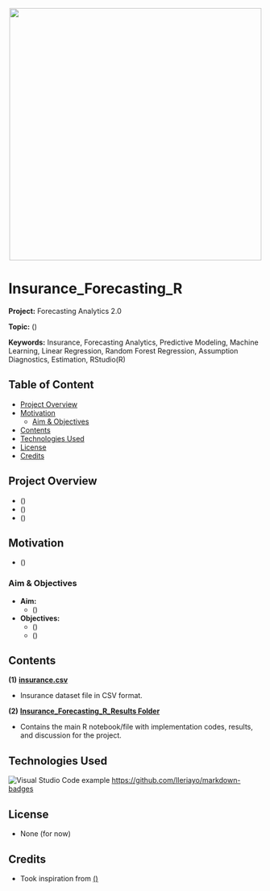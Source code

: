 
<p align="center">
    <img width="500" src="https://shorturl.at/glBO8">
</p>

# Insurance_Forecasting_R

**Project:** Forecasting Analytics 2.0

**Topic:** ()

**Keywords:** Insurance, Forecasting Analytics, Predictive Modeling, Machine Learning, Linear Regression, Random Forest Regression, Assumption Diagnostics, Estimation, RStudio(R)



## Table of Content
- [Project Overview](#Project-Overview)
- [Motivation](#Motivation)
	- [Aim & Objectives](#Aim--Objectives)
- [Contents](#Contents)
- [Technologies Used](#Technologies-Used)
- [License](#License)
- [Credits](#Credits)



## Project Overview
- ()
- ()
- ()



## Motivation
- ()



### Aim & Objectives
- **Aim:** 
	- ()
- **Objectives:** 
  	- ()
	- ()



## Contents
**(1)** [**insurance.csv**](https://github.com/jarrodtky/Insurance_Forecasting_R/blob/b8d8c6eee9ba4e268996872a4b44941ae46ea135/insurance.csv)
- Insurance dataset file in CSV format.

**(2)** [**Insurance_Forecasting_R_Results Folder**](https://github.com/jarrodtky/Insurance_Forecasting_R/tree/b8d8c6eee9ba4e268996872a4b44941ae46ea135/Insurance_Forecasting_R_Results) 
- Contains the main R notebook/file with implementation codes, results, and discussion for the project.



## Technologies Used
<p </p>

![Visual Studio Code](https://img.shields.io/badge/Visual%20Studio%20Code-0078d7.svg?style=for-the-badge&logo=visual-studio-code&logoColor=white)
example
https://github.com/Ileriayo/markdown-badges
<p </p>



## License
- None (for now)



## Credits
- Took inspiration from [()](link)


